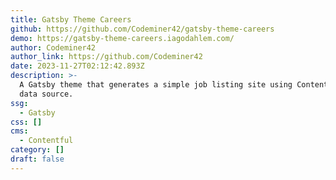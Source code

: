 ```yaml
---
title: Gatsby Theme Careers
github: https://github.com/Codeminer42/gatsby-theme-careers
demo: https://gatsby-theme-careers.iagodahlem.com/
author: Codeminer42
author_link: https://github.com/Codeminer42
date: 2023-11-27T02:12:42.893Z
description: >-
  A Gatsby theme that generates a simple job listing site using Contentful as
  data source.
ssg:
  - Gatsby
css: []
cms:
  - Contentful
category: []
draft: false
---
```

